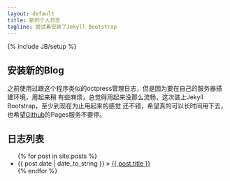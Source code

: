 ```yaml
---
layout: default
title: 新的个人日志
tagline: 尝试着安装了Jekyll Bootstrap
---
```

{% include JB/setup %}

## 安装新的Blog

之前使用过跟这个程序类似的octpress管理日志，但是因为要在自己的服务器搭建环境，用起来稍
有些麻烦，总觉得用起来没那么流畅，这次装上Jekyll Bootstrap，至少到现在为止用起来的感觉
还不错，希望真的可以长时间用下去，也希望[Github](http://www.github.com)的Pages服务不要停。
    
## 日志列表

<ul class="posts">
  {% for post in site.posts %}
    <li><span>{{ post.date | date_to_string }}</span> &raquo; <a href="{{ BASE_PATH }}{{ post.url }}">{{ post.title }}</a></li>
  {% endfor %}
</ul>

